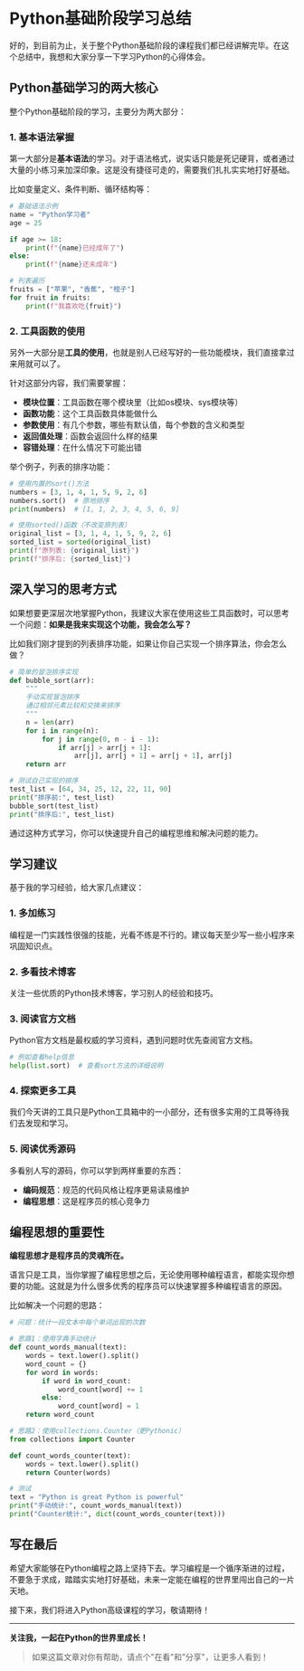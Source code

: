 # Python基础阶段学习总结

好的，到目前为止，关于整个Python基础阶段的课程我们都已经讲解完毕。在这个总结中，我想和大家分享一下学习Python的心得体会。

## Python基础学习的两大核心

整个Python基础阶段的学习，主要分为两大部分：

### 1. 基本语法掌握

第一大部分是**基本语法**的学习。对于语法格式，说实话只能是死记硬背，或者通过大量的小练习来加深印象。这是没有捷径可走的，需要我们扎扎实实地打好基础。

比如变量定义、条件判断、循环结构等：

```python
# 基础语法示例
name = "Python学习者"
age = 25

if age >= 18:
    print(f"{name}已经成年了")
else:
    print(f"{name}还未成年")

# 列表遍历
fruits = ["苹果", "香蕉", "橙子"]
for fruit in fruits:
    print(f"我喜欢吃{fruit}")
```

### 2. 工具函数的使用

另外一大部分是**工具的使用**，也就是别人已经写好的一些功能模块，我们直接拿过来用就可以了。

针对这部分内容，我们需要掌握：

- **模块位置**：工具函数在哪个模块里（比如os模块、sys模块等）
- **函数功能**：这个工具函数具体能做什么
- **参数使用**：有几个参数，哪些有默认值，每个参数的含义和类型
- **返回值处理**：函数会返回什么样的结果
- **容错处理**：在什么情况下可能出错

举个例子，列表的排序功能：

```python
# 使用内置的sort()方法
numbers = [3, 1, 4, 1, 5, 9, 2, 6]
numbers.sort()  # 原地排序
print(numbers)  # [1, 1, 2, 3, 4, 5, 6, 9]

# 使用sorted()函数（不改变原列表）
original_list = [3, 1, 4, 1, 5, 9, 2, 6]
sorted_list = sorted(original_list)
print(f"原列表: {original_list}")
print(f"排序后: {sorted_list}")
```

## 深入学习的思考方式

如果想要更深层次地掌握Python，我建议大家在使用这些工具函数时，可以思考一个问题：**如果是我来实现这个功能，我会怎么写？**

比如我们刚才提到的列表排序功能，如果让你自己实现一个排序算法，你会怎么做？

```python
# 简单的冒泡排序实现
def bubble_sort(arr):
    """
    手动实现冒泡排序
    通过相邻元素比较和交换来排序
    """
    n = len(arr)
    for i in range(n):
        for j in range(0, n - i - 1):
            if arr[j] > arr[j + 1]:
                arr[j], arr[j + 1] = arr[j + 1], arr[j]
    return arr

# 测试自己实现的排序
test_list = [64, 34, 25, 12, 22, 11, 90]
print("排序前:", test_list)
bubble_sort(test_list)
print("排序后:", test_list)
```

通过这种方式学习，你可以快速提升自己的编程思维和解决问题的能力。

## 学习建议

基于我的学习经验，给大家几点建议：

### 1. 多加练习
编程是一门实践性很强的技能，光看不练是不行的。建议每天至少写一些小程序来巩固知识点。

### 2. 多看技术博客
关注一些优质的Python技术博客，学习别人的经验和技巧。

### 3. 阅读官方文档
Python官方文档是最权威的学习资料，遇到问题时优先查阅官方文档。

```python
# 例如查看help信息
help(list.sort)  # 查看sort方法的详细说明
```

### 4. 探索更多工具
我们今天讲的工具只是Python工具箱中的一小部分，还有很多实用的工具等待我们去发现和学习。

### 5. 阅读优秀源码
多看别人写的源码，你可以学到两样重要的东西：

- **编码规范**：规范的代码风格让程序更易读易维护
- **编程思想**：这是程序员的核心竞争力

## 编程思想的重要性

**编程思想才是程序员的灵魂所在。**

语言只是工具，当你掌握了编程思想之后，无论使用哪种编程语言，都能实现你想要的功能。这就是为什么很多优秀的程序员可以快速掌握多种编程语言的原因。

比如解决一个问题的思路：

```python
# 问题：统计一段文本中每个单词出现的次数

# 思路1：使用字典手动统计
def count_words_manual(text):
    words = text.lower().split()
    word_count = {}
    for word in words:
        if word in word_count:
            word_count[word] += 1
        else:
            word_count[word] = 1
    return word_count

# 思路2：使用collections.Counter（更Pythonic）
from collections import Counter

def count_words_counter(text):
    words = text.lower().split()
    return Counter(words)

# 测试
text = "Python is great Python is powerful"
print("手动统计:", count_words_manual(text))
print("Counter统计:", dict(count_words_counter(text)))
```

## 写在最后

希望大家能够在Python编程之路上坚持下去。学习编程是一个循序渐进的过程，不要急于求成，踏踏实实地打好基础，未来一定能在编程的世界里闯出自己的一片天地。

接下来，我们将进入Python高级课程的学习，敬请期待！

---

**关注我，一起在Python的世界里成长！**

> 如果这篇文章对你有帮助，请点个"在看"和"分享"，让更多人看到！
